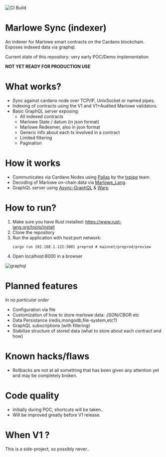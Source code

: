 ![CI Build](https://github.com/olofblomqvist/marlowe-indexer/actions/workflows/rust.yml/badge.svg?branch=main)

# Marlowe Sync (indexer)

An indexer for Marlowe smart contracts on the Cardano blockchain.
Exposes indexed data via graphql.

Current state of this repository: very early POC/Demo implementation

**NOT YET READY FOR PRODUCTION USE**

# What works?

- Sync against cardano node over TCP/IP, UnixSocket or named pipes.
- Indexing of contracts using the V1 and V1+Audited Marlowe validators.
- Basic GraphQL server exposing:
    - All indexed contracts
    - Marlowe State / datum (in json format)
    - Marlowe Redeemer, also in json format
    - Generic info about each tx involved in a contract
    - Limited filtering
    - Pagination

# How it works

- Communicates via Cardano Nodes using [Pallas](https://github.com/txpipe/pallas) by the [txpipe](https://github.com/txpipe) team.
- Decoding of Marlowe on-chain data via [Marlowe_Lang](https://github.com/OlofBlomqvist/marlowe_lang).
- GraphQL server using [Async-GraphQL](https://github.com/async-graphql/async-graphql) & [Warp](https://github.com/seanmonstar/warp)

# How to run?

1. Make sure you have Rust installed: https://www.rust-lang.org/tools/install
2. Clone the repository
3. Run the application with host:port network: 
    ```
    cargo run 192.168.1.122:3001 preprod # mainnet/preprod/preview 
    ```
4. Open localhost:8000 in a browser

![graphql](https://github.com/OlofBlomqvist/marlowe_indexer/blob/main/graphql.png)

# Planned features

*In no particular order*

- Configuration via file
- Customization of how to store marlowe data: JSON/CBOR etc
- Data Persistance (redis,mongodb,file-system,etc?)
- GraphQL subscriptions (with filtering)
- Stabilize structure of stored data (what to store about each contract and how)

# Known hacks/flaws

- Rollbacks are not at all something that has been given any attention yet and may be completely broken.

# Code quality

- Initially during POC, shortcuts will be taken..
- Will be improved greatly before V1 release.

# When V1 ?

This is a side-project, so possibly never..


